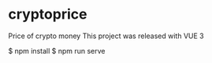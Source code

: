 # cryptoprice
Price of crypto money
This project was released with VUE 3 

$ npm install 
$ npm run serve 
